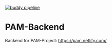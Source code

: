 [![buddy pipeline](https://app.buddy.works/mathg99/dndhelper-backend/pipelines/pipeline/44249/badge.svg?token=39e9ebe8e60928c9a4f3adefcf03af85116fce1d6c7a794ab416203fea5a9ffb "buddy pipeline")](https://app.buddy.works/mathg99/dndhelper-backend/pipelines/pipeline/44249)

# PAM-Backend

Backend for PAM-Project: https://pam.netlify.com/
